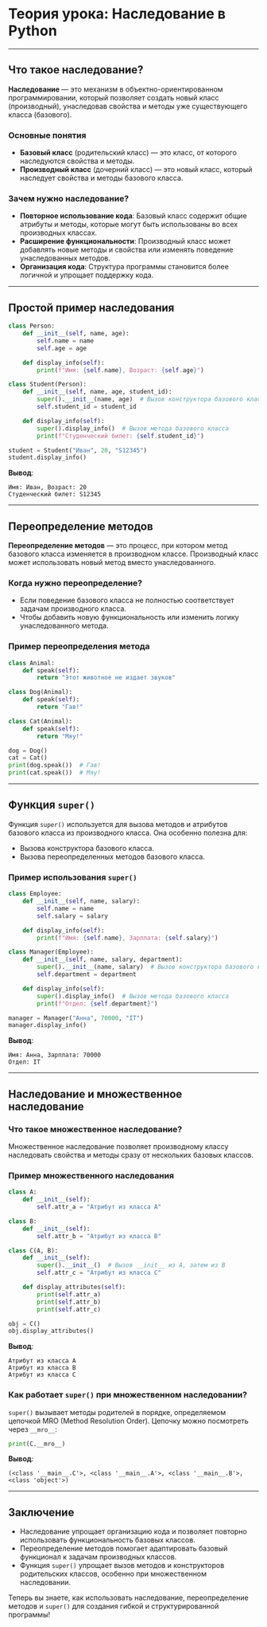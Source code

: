 
# Теория урока: Наследование в Python

---

## Что такое наследование?

**Наследование** — это механизм в объектно-ориентированном программировании, который позволяет создать новый класс (производный), унаследовав свойства и методы уже существующего класса (базового).

### Основные понятия

- **Базовый класс** (родительский класс) — это класс, от которого наследуются свойства и методы.
- **Производный класс** (дочерний класс) — это новый класс, который наследует свойства и методы базового класса.

### Зачем нужно наследование?

- **Повторное использование кода**: Базовый класс содержит общие атрибуты и методы, которые могут быть использованы во всех производных классах.
- **Расширение функциональности**: Производный класс может добавлять новые методы и свойства или изменять поведение унаследованных методов.
- **Организация кода**: Структура программы становится более логичной и упрощает поддержку кода.

---

## Простой пример наследования

```python
class Person:
    def __init__(self, name, age):
        self.name = name
        self.age = age

    def display_info(self):
        print(f"Имя: {self.name}, Возраст: {self.age}")

class Student(Person):
    def __init__(self, name, age, student_id):
        super().__init__(name, age)  # Вызов конструктора базового класса
        self.student_id = student_id

    def display_info(self):
        super().display_info()  # Вызов метода базового класса
        print(f"Студенческий билет: {self.student_id}")

student = Student("Иван", 20, "S12345")
student.display_info()
```

**Вывод**:
```
Имя: Иван, Возраст: 20
Студенческий билет: S12345
```

---

## Переопределение методов

**Переопределение методов** — это процесс, при котором метод базового класса изменяется в производном классе. Производный класс может использовать новый метод вместо унаследованного.

### Когда нужно переопределение?

- Если поведение базового класса не полностью соответствует задачам производного класса.
- Чтобы добавить новую функциональность или изменить логику унаследованного метода.

### Пример переопределения метода

```python
class Animal:
    def speak(self):
        return "Этот животное не издает звуков"

class Dog(Animal):
    def speak(self):
        return "Гав!"

class Cat(Animal):
    def speak(self):
        return "Мяу!"

dog = Dog()
cat = Cat()
print(dog.speak())  # Гав!
print(cat.speak())  # Мяу!
```

---

## Функция `super()`

Функция `super()` используется для вызова методов и атрибутов базового класса из производного класса. Она особенно полезна для:

- Вызова конструктора базового класса.
- Вызова переопределенных методов базового класса.

### Пример использования `super()`

```python
class Employee:
    def __init__(self, name, salary):
        self.name = name
        self.salary = salary

    def display_info(self):
        print(f"Имя: {self.name}, Зарплата: {self.salary}")

class Manager(Employee):
    def __init__(self, name, salary, department):
        super().__init__(name, salary)  # Вызов конструктора базового класса
        self.department = department

    def display_info(self):
        super().display_info()  # Вызов метода базового класса
        print(f"Отдел: {self.department}")

manager = Manager("Анна", 70000, "IT")
manager.display_info()
```

**Вывод**:
```
Имя: Анна, Зарплата: 70000
Отдел: IT
```

---

## Наследование и множественное наследование

### Что такое множественное наследование?

Множественное наследование позволяет производному классу наследовать свойства и методы сразу от нескольких базовых классов.

### Пример множественного наследования

```python
class A:
    def __init__(self):
        self.attr_a = "Атрибут из класса A"

class B:
    def __init__(self):
        self.attr_b = "Атрибут из класса B"

class C(A, B):
    def __init__(self):
        super().__init__()  # Вызов __init__ из A, затем из B
        self.attr_c = "Атрибут из класса C"

    def display_attributes(self):
        print(self.attr_a)
        print(self.attr_b)
        print(self.attr_c)

obj = C()
obj.display_attributes()
```

**Вывод**:
```
Атрибут из класса A
Атрибут из класса B
Атрибут из класса C
```

### Как работает `super()` при множественном наследовании?

`super()` вызывает методы родителей в порядке, определяемом цепочкой MRO (Method Resolution Order). Цепочку можно посмотреть через `__mro__`:

```python
print(C.__mro__)
```

**Вывод**:
```
(<class '__main__.C'>, <class '__main__.A'>, <class '__main__.B'>, <class 'object'>)
```

---

## Заключение

- Наследование упрощает организацию кода и позволяет повторно использовать функциональность базовых классов.
- Переопределение методов помогает адаптировать базовый функционал к задачам производных классов.
- Функция `super()` упрощает вызов методов и конструкторов родительских классов, особенно при множественном наследовании.

Теперь вы знаете, как использовать наследование, переопределение методов и `super()` для создания гибкой и структурированной программы!
